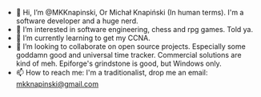 - 👋 Hi, I’m @MKKnapinski, Or Michał Knapiński (In human terms). I'm a software developer and a huge nerd.
- 👀 I’m interested in software engineering, chess and rpg games. Told ya.
- 🌱 I’m currently learning to get my CCNA.
- 💞️ I’m looking to collaborate on open source projects. Especially some goddamn good and universal time tracker. Commercial solutions are kind of meh. Epiforge's grindstone is good, but Windows only.
- 📫 How to reach me: I'm a traditionalist, drop me an email: mkknapinski@gmail.com
